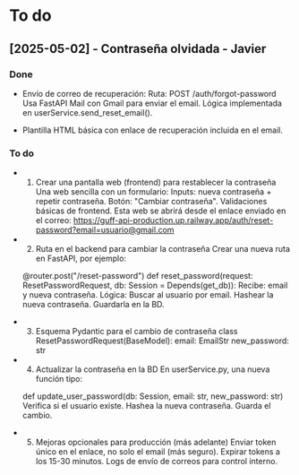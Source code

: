 # To do

## [2025-05-02] - Contraseña olvidada - Javier
### Done
- Envío de correo de recuperación:
    Ruta: POST /auth/forgot-password
    Usa FastAPI Mail con Gmail para enviar el email.
    Lógica implementada en userService.send_reset_email().

- Plantilla HTML básica con enlace de recuperación incluida en el email.

### To do
- 1. Crear una pantalla web (frontend) para restablecer la contraseña
    Una web sencilla con un formulario:
        Inputs: nueva contraseña + repetir contraseña.
        Botón: "Cambiar contraseña".
        Validaciones básicas de frontend.
    Esta web se abrirá desde el enlace enviado en el correo:
    https://guff-api-production.up.railway.app/auth/reset-password?email=usuario@gmail.com

- 2. Ruta en el backend para cambiar la contraseña
    Crear una nueva ruta en FastAPI, por ejemplo:

    @router.post("/reset-password")
    def reset_password(request: ResetPasswordRequest, db: Session = Depends(get_db)):
        Recibe: email y nueva contraseña.
        Lógica:
            Buscar al usuario por email.
            Hashear la nueva contraseña.
            Guardarla en la BD.

- 3. Esquema Pydantic para el cambio de contraseña
    class ResetPasswordRequest(BaseModel):
        email: EmailStr
        new_password: str

- 4. Actualizar la contraseña en la BD
    En userService.py, una nueva función tipo:

    def update_user_password(db: Session, email: str, new_password: str)
        Verifica si el usuario existe.
        Hashea la nueva contraseña.
        Guarda el cambio.

- 5. Mejoras opcionales para producción (más adelante)
    Enviar token único en el enlace, no solo el email (más seguro).
    Expirar tokens a los 15-30 minutos.
    Logs de envío de correos para control interno.